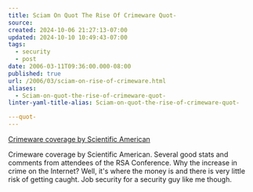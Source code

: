 ```yaml
---
title: Sciam On Quot The Rise Of Crimeware Quot-
source: 
created: 2024-10-06 21:27:13-07:00
updated: 2024-10-10 10:49:43-07:00
tags:
  - security
  - post
date: 2006-03-11T09:36:00.000-08:00
published: true
url: /2006/03/sciam-on-rise-of-crimeware.html
aliases:
  - Sciam-on-quot-the-rise-of-crimeware-quot-
linter-yaml-title-alias: Sciam-on-quot-the-rise-of-crimeware-quot-

---quot-
---
```



[Crimeware coverage by Scientific American](http://blog.sciam.com/index.php?title=the_rise_of_crimeware&more=1&c=1&t "Crimeware coverage by Scientific American")  
  
Crimeware coverage by Scientific American. Several good stats and comments from attendees of the RSA Conference. Why the increase in crime on the Internet? Well, it's where the money is and there is very little risk of getting caught. Job security for a security guy like me though.